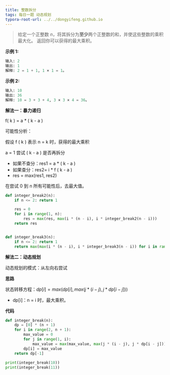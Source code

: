 ```yaml
---
title: 整数拆分
tags: 每日一题 动态规划
typora-root-url: ../../dongyifeng.github.io
---
```




> 给定一个正整数 *n*，将其拆分为**至少**两个正整数的和，并使这些整数的乘积最大化。 返回你可以获得的最大乘积。

**示例 1:**

```python
输入: 2
输出: 1
解释: 2 = 1 + 1, 1 × 1 = 1。
```



**示例 2:**

```python
输入: 10
输出: 36
解释: 10 = 3 + 3 + 4, 3 × 3 × 4 = 36。
```



**解法一：暴力递归**



f( k ) = a * ( k - a )



可能性分析：

假设 f ( k )  表示 n = k 时，获得的最大乘积

a = 1 尝试 ( k - a ) 是否再拆分

- 如果不查分：res1 = a * ( k - a )
- 如果查分：res2= i * f ( k - a )
- res =  max(res1, res2)

在尝试 0 到 n 所有可能性后，去最大值。



```python
def integer_break2(n):
    if n <= 2: return 1

    res = 0
    for i in range(1, n):
        res = max(res, max(i * (n - i), i * integer_break2(n - i)))
    return res


def integer_break3(n):
    if n <= 2: return 1
    return max(max(i * (n - i), i * integer_break3(n - i)) for i in range(1, n))
```





**解法二：动态规划**

动态规划的模式：从左向右尝试

**思路**

状态转移方程：$dp[i]=max(dp[i],max(j*(i-j),j*dp[i-j]))$​

- dp[i]：n = i 时，最大乘积。

**代码**

```python
def integer_break(n):
    dp = [0] * (n + 1)
    for i in range(2, n + 1):
        max_value = 0
        for j in range(1, i):
            max_value = max(max_value, max(j * (i - j), j * dp[i - j]))
        dp[i] = max_value
    return dp[-1]
  
print(integer_break(10))
print(integer_break(11))
```

